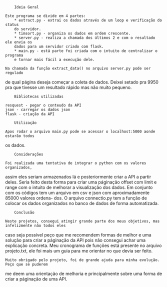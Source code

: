         Ideia Geral

    Este programa se divide em 4 partes:
        * extract.py - extrai os dados através de um loop e verificação do status 
        do servidor.
        * timsort.py - organiza os dados em ordem crescente.
        * server.py - realiza a chamada dos últimos 2 e com o resultado ele envia os
        dados para um servidor criado com flask.
        * main.py - está parte foi criada com o intuito de centralizar o programa
        e tornar mais fácil a execução dele.

    Na chamada da função extract_data() no arquivo server.py pode ser regulado
de qual página deseja começar a coleta de dados. Deixei setado pra 9950 pra que
tivesse um resultado rápido mas não muito pequeno.

        Bibliotecas utilizadas

    resquest - pegar o conteudo da API
    json - carregar os dados json
    flask - criação da API

        Utilização

    Apos rodar o arquivo main.py pode se acessar o localhost:5000 aonde estarão todos
os dados.

        Considerações

    Foi realizada uma tentativa de integrar o python com os valores organizados,
assim eles seriam armazenados lá e posteriormente criar a API a partir deles. Seria feito desta
forma para criar uma páginação offset com limit e range com o intuito de melhorar a visualização
dos dados.
    Em conjunto com os códigos tem um arquivo em csv e json com aproximadamente 85000 valores ordena-
dos.
    O arquivo connectio.py tem a função de colocar os dados organizados no banco de dados de forma
automatizada.

        Conclusão

    Neste projetos, consegui atingir grande parte dos meus objetivos, mas infelizmente não todos eles
caso seja possível peço que me recomendem formas de melhor e uma solução para criar a páginação da API
pois não consegui achar uma explicação concreta.
    Meu cronograma de funções está presente no arquivo projeto.txt, ele foi mais um guia para me
orientar no que devia ser feito.
    
    Muito obrigado pelo projeto, foi de grande ajuda para minha evolução. Peço que se puderem
me deem uma orientação de melhoria e principalmente sobre uma forma de criar a páginação de uma API.